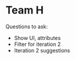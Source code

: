 # Team H

Questions to ask:

- Show UI, attributes
- Filter for iteration 2
- Iteration 2 suggestions
